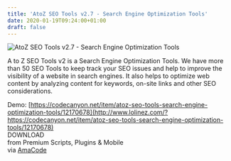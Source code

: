 ```yaml
---
title: 'AtoZ SEO Tools v2.7 - Search Engine Optimization Tools'
date: 2020-01-19T09:24:00+01:00
draft: false
---
```


![AtoZ SEO Tools v2.7 - Search Engine Optimization Tools](http://www.codelist.cc/uploads/posts/2020-01/1579420638_atoz-seo-tools-search-engine-optimization-tools.png "AtoZ SEO Tools v2.7 - Search Engine Optimization Tools")  
  
A to Z SEO Tools v2 is a Search Engine Optimization Tools. We have more than 50 SEO Tools to keep track your SEO issues and help to improve the visibility of a website in search engines. It also helps to optimize web content by analyzing content for keywords, on-site links and other SEO considerations.  
  
Demo: [https://codecanyon.net/item/atoz-seo-tools-search-engine-optimization-tools/12170678](http://www.lolinez.com/?https://codecanyon.net/item/atoz-seo-tools-search-engine-optimization-tools/12170678)  
DOWNLOAD  
from Premium Scripts, Plugins & Mobile  
via [AmaCode](https://amazcode.ooo)